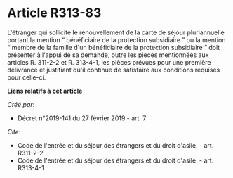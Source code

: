 # Article R313-83

L'étranger qui sollicite le renouvellement de la carte de séjour pluriannuelle portant la mention “ bénéficiaire de la
protection subsidiaire ” ou la mention “ membre de la famille d'un bénéficiaire de la protection subsidiaire ” doit présenter
à l'appui de sa demande, outre les pièces mentionnées aux articles R. 311-2-2 et R. 313-4-1, les pièces prévues pour une
première délivrance et justifiant qu'il continue de satisfaire aux conditions requises pour celle-ci.

**Liens relatifs à cet article**

_Créé par_:

  - Décret n°2019-141 du 27 février 2019 - art. 7

_Cite_:

  - Code de l'entrée et du séjour des étrangers et du droit d'asile. - art. R311-2-2
  - Code de l'entrée et du séjour des étrangers et du droit d'asile. - art. R313-4-1
